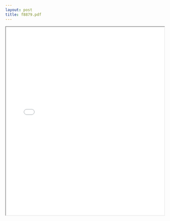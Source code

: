 ```yaml
---
layout: post
title: f8879.pdf
---
```


<div class="pdf-container">
<iframe src="/ea/assets/pdfs/f8879.pdf" height="600" width="100%" allowFullScreen="true"></iframe>
</div>

